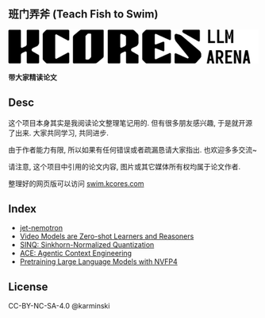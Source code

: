 班门弄斧 (Teach Fish to Swim)
----------------------------

![](./assets/images/kcores-llm-arena-logo-black.png)

**带大家精读论文**

## Desc


这个项目本身其实是我阅读论文整理笔记用的. 但有很多朋友感兴趣, 于是就开源了出来. 大家共同学习, 共同进步.

由于作者能力有限, 所以如果有任何错误或者疏漏恳请大家指出. 也欢迎多多交流~

请注意, 这个项目中引用的论文内容, 图片或其它媒体所有权均属于论文作者. 

整理好的网页版可以访问 [swim.kcores.com](https://swim.kcores.com)

## Index

- [jet-nemotron](./jet-nemotron/)
- [Video Models are Zero-shot Learners and Reasoners](./video-models-are-zero-shot-learners-and-reasoners/)
- [SINQ: Sinkhorn-Normalized Quantization](./sinq/)
- [ACE: Agentic Context Engineering](./Agentic-Context-Engineering-Evolving-Contexts-for-Self-Improving-Language-Models/)
- [Pretraining Large Language Models with NVFP4](./Pretraining-Large-Language-Models-with-NVFP4/)

## License

CC-BY-NC-SA-4.0 @karminski
